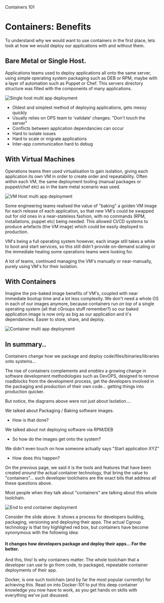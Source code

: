 Containers 101

# Containers: Benefits

To understand why we would want to use containers in the first place, lets look at how we would deploy our applications with and without them.

## Bare Metal or Single Host.
Applications teams used to deploy applications all onto the same server, using simple operating system packaging such as DEB or RPM, maybe with a layer of automation such as Puppet or Chef. This servers directory structure was filled with the components of many applications.

![Single host multi app deployment](/posts/files/containers-101/assets/images/bare-app.png)

* Oldest and simplest method of deploying applications, gets messy quickly
* Usually relies on OPS team to ‘validate’ changes. "Don't touch the server"
* Conflicts between application dependancies can occur
* Hard to isolate issues
* Hard to scale or migrate applications
* Inter-app communication hard to debug

## With Virtual Machines
Operations teams then used virtualisation to gain isolation, giving each application its own VM in order to create order and repeatability. Often within each VM, the same deployment tooling (manual packages or puppet/chef etc) as in the bare metal scenario was used.

![VM Host multi app deployment](/posts/files/containers-101/assets/images/vm-app.png)

Some engineering teams realised the value of "baking" a golden VM image for each release of each application, so that new VM's could be swapped out for old ones in a near-stateless fashion, with no commands (RPM, installations, puppet etc) being needed. This allowed CI/CD systems to produce artefacts (the VM image) which could be easily deployed to production.

VM's being a full operating system however, each image still takes a while to boot and start services, so this still didn't provide on-demand scaling or the immediate healing some operations teams were looking for.

A lot of teams, continued managing the VM's manually or near-manually, purely using VM's for their isolation.

## With Containers

Imagine the pre-baked image benefits of VM's, coupled with near immediate bootup time and a lot less complexity. We don't need a whole OS in each of our images anymore, because containers run *on top* of a single operating system (all that cGroups stuff remember?) so our baked application image is now only as big as our application and it's dependancies. Easier to store, share, and deploy.

![Container multi app deployment](/posts/files/containers-101/assets/images/container-app.png)

## In summary..

Containers change how we package and deploy code/files/binaries/libraries onto systems...

The rise of containers complements and *enables* a growing change in software development methodologies such as DevOPS, designed to remove roadblocks from the development process, get the developers involved in the packaging and production of their own code... getting things into production quicker.

But notice, the diagrams above were not just about Isolation....

We talked about Packaging / Baking software images.
* How is that done?

We talked about not deploying software via RPM/DEB
* So how do the images get onto the system?

We didn't even touch on how someone actually says "Start application XYZ"
* How does this happen?

On the previous page, we said it is the tools and features that have been created *around* the actual container technology, that bring the value to "containers"... such developer toolchains are the exact bits that address all these questions above.

Most people when they talk about "containers" are talking about this whole toolchain.


![End to end container deployment](/posts/files/containers-101/assets/images/container-endtoend.png)

Consider the slide above. It shows a process for developers building, packaging, versioning and deploying their apps. The actual Cgroup technology is that tiny highlighed red box, but containers have become synonymous with the following idea:

#### It changes how developers package and deploy their apps... For the better.

And this, this! Is why containers matter. The whole toolchain that a developer can use to go from code, to packaged, repeatable container deployments of their app.

Docker, is one such toolchain (and by far the most popular currently) for achieving this. Read on into Docker-101 to put this deep container knowledge you now have to work, as you get hands on skills with everything we've just disussed.
